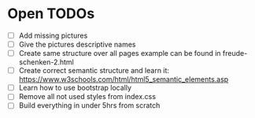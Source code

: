 # Open TODOs

- [ ] Add missing pictures
- [ ] Give the pictures descriptive names
- [ ] Create same structure over all pages example can be found in freude-schenken-2.html
- [ ] Create correct semantic structure and learn it: https://www.w3schools.com/html/html5_semantic_elements.asp
- [ ] Learn how to use bootstrap locally
- [ ] Remove all not used styles from index.css
- [ ] Build everything in under 5hrs from scratch